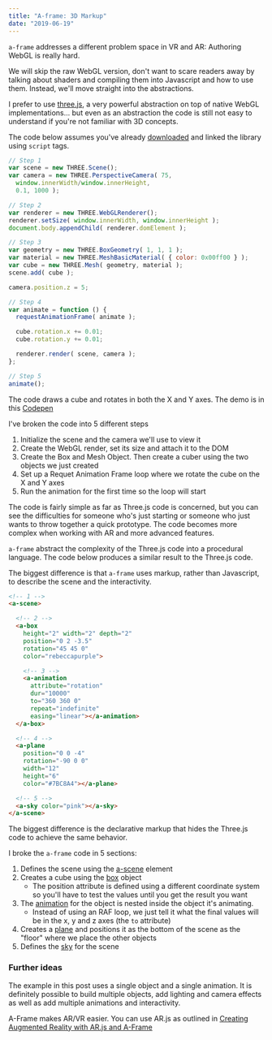 ```yaml
---
title: "A-frame: 3D Markup"
date: "2019-06-19"
---
```


`a-frame` addresses a different problem space in VR and AR: Authoring WebGL is really hard.

We will skip the raw WebGL version, don't want to scare readers away by talking about shaders and compiling them into Javascript and how to use them. Instead, we'll move straight into the abstractions.

I prefer to use [three.js](https://threejs.org), a very powerful abstraction on top of native WebGL implementations... but even as an abstraction the code is still not easy to understand if you're not familiar with 3D concepts.

The code below assumes you've already [downloaded](https://cdnjs.com/libraries/three.js) and linked the library using `script` tags.

```js
// Step 1
var scene = new THREE.Scene();
var camera = new THREE.PerspectiveCamera( 75,
  window.innerWidth/window.innerHeight,
  0.1, 1000 );

// Step 2
var renderer = new THREE.WebGLRenderer();
renderer.setSize( window.innerWidth, window.innerHeight );
document.body.appendChild( renderer.domElement );

// Step 3
var geometry = new THREE.BoxGeometry( 1, 1, 1 );
var material = new THREE.MeshBasicMaterial( { color: 0x00ff00 } );
var cube = new THREE.Mesh( geometry, material );
scene.add( cube );

camera.position.z = 5;

// Step 4
var animate = function () {
  requestAnimationFrame( animate );

  cube.rotation.x += 0.01;
  cube.rotation.y += 0.01;

  renderer.render( scene, camera );
};

// Step 5
animate();
```

The code draws a cube and rotates in both the X and Y axes. The demo is in this [Codepen](https://codepen.io/caraya/full/oRyXNb)

I've broken the code into 5 different steps

1. Initialize the scene and the camera we'll use to view it
2. Create the WebGL render, set its size and attach it to the DOM
3. Create the Box and Mesh Object. Then create a cuber using the two objects we just created
4. Set up a Requet Animation Frame loop where we rotate the cube on the X and Y axes
5. Run the animation for the first time so the loop will start

The code is fairly simple as far as Three.js code is concerned, but you can see the difficulties for someone who's just starting or someone who just wants to throw together a quick prototype. The code becomes more complex when working with AR and more advanced features.

`a-frame` abstract the complexity of the Three.js code into a procedural language. The code below produces a similar result to the Three.js code.

The biggest difference is that `a-frame` uses markup, rather than Javascript, to describe the scene and the interactivity.

```html
<!-- 1 -->
<a-scene>

  <!-- 2 -->
  <a-box
    height="2" width="2" depth="2"
    position="0 2 -3.5"
    rotation="45 45 0"
    color="rebeccapurple">

    <!-- 3 -->
    <a-animation
      attribute="rotation"
      dur="10000"
      to="360 360 0"
      repeat="indefinite"
      easing="linear"></a-animation>
  </a-box>

  <!-- 4 -->
  <a-plane
    position="0 0 -4"
    rotation="-90 0 0"
    width="12"
    height="6"
    color="#7BC8A4"></a-plane>

  <!-- 5 -->
  <a-sky color="pink"></a-sky>
</a-scene>
```

The biggest difference is the declarative markup that hides the Three.js code to achieve the same behavior.

I broke the `a-frame` code in 5 sections:

1. Defines the scene using the [a-scene](https://aframe.io/docs/0.9.0/core/scene.html) element
2. Creates a cube using the [box](https://aframe.io/docs/0.9.0/primitives/a-box.html) object
    * The position attribute is defined using a different coordinate system so you'll have to test the values until you get the result you want
3. The [animation](https://aframe.io/docs/0.9.0/components/animation.html) for the object is nested inside the object it's animating.
    * Instead of using an RAF loop, we just tell it what the final values will be in the x, y and z axes (the `to` attribute)
4. Creates a [plane](https://aframe.io/docs/0.9.0/primitives/a-plane.html) and positions it as the bottom of the scene as the "floor" where we place the other objects
5. Defines the [sky](https://aframe.io/docs/0.9.0/primitives/a-sky.html) for the scene

### Further ideas

The example in this post uses a single object and a single animation. It is definitely possible to build multiple objects, add lighting and camera effects as well as add multiple animations and interactivity.

A-Frame makes AR/VR easier. You can use AR.js as outlined in [Creating Augmented Reality with AR.js and A-Frame](https://aframe.io/blog/arjs/)
